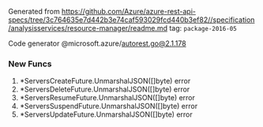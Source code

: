 Generated from https://github.com/Azure/azure-rest-api-specs/tree/3c764635e7d442b3e74caf593029fcd440b3ef82//specification/analysisservices/resource-manager/readme.md tag: `package-2016-05`

Code generator @microsoft.azure/autorest.go@2.1.178


### New Funcs

1. *ServersCreateFuture.UnmarshalJSON([]byte) error
1. *ServersDeleteFuture.UnmarshalJSON([]byte) error
1. *ServersResumeFuture.UnmarshalJSON([]byte) error
1. *ServersSuspendFuture.UnmarshalJSON([]byte) error
1. *ServersUpdateFuture.UnmarshalJSON([]byte) error

